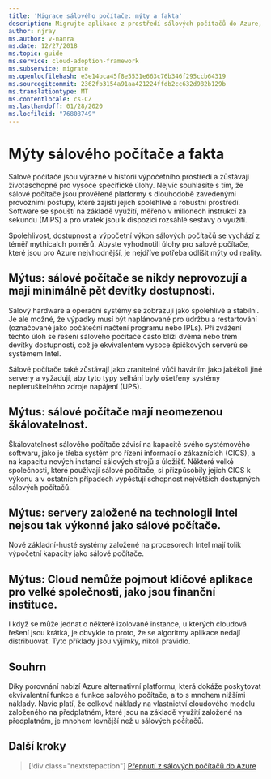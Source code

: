 ```yaml
---
title: 'Migrace sálového počítače: mýty a fakta'
description: Migrujte aplikace z prostředí sálových počítačů do Azure, osvědčené, vysoce dostupné a škálovatelné infrastruktury pro systémy, které aktuálně běží na mainframech.
author: njray
ms.author: v-nanra
ms.date: 12/27/2018
ms.topic: guide
ms.service: cloud-adoption-framework
ms.subservice: migrate
ms.openlocfilehash: e3e14bca45f8e5531e663c76b346f295ccb64319
ms.sourcegitcommit: 2362fb3154a91aa421224ffdb2cc632d982b129b
ms.translationtype: MT
ms.contentlocale: cs-CZ
ms.lasthandoff: 01/28/2020
ms.locfileid: "76808749"
---
```

# <a name="mainframe-myths-and-facts"></a>Mýty sálového počítače a fakta

Sálové počítače jsou výrazně v historii výpočetního prostředí a zůstávají životaschopné pro vysoce specifické úlohy. Nejvíc souhlasíte s tím, že sálové počítače jsou prověřené platformy s dlouhodobě zavedenými provozními postupy, které zajistí jejich spolehlivé a robustní prostředí. Software se spouští na základě využití, měřeno v milionech instrukcí za sekundu (MIPS) a pro vratek jsou k dispozici rozsáhlé sestavy o využití.

Spolehlivost, dostupnost a výpočetní výkon sálových počítačů se vychází z téměř mythicalch poměrů. Abyste vyhodnotili úlohy pro sálové počítače, které jsou pro Azure nejvhodnější, je nejdříve potřeba odlišit mýty od reality.

## <a name="myth-mainframes-never-go-down-and-have-a-minimum-of-five-9s-of-availability"></a>Mýtus: sálové počítače se nikdy neprovozují a mají minimálně pět devítky dostupnosti.

Sálový hardware a operační systémy se zobrazují jako spolehlivé a stabilní. Je ale možné, že výpadky musí být naplánované pro údržbu a restartování (označované jako počáteční načtení programu nebo IPLs). Při zvážení těchto úloh se řešení sálového počítače často blíží dvěma nebo třem devítky dostupnosti, což je ekvivalentem vysoce špičkových serverů se systémem Intel.

Sálové počítače také zůstávají jako zranitelné vůči haváriím jako jakékoli jiné servery a vyžadují, aby tyto typy selhání byly ošetřeny systémy nepřerušitelného zdroje napájení (UPS).

## <a name="myth-mainframes-have-limitless-scalability"></a>Mýtus: sálové počítače mají neomezenou škálovatelnost.

Škálovatelnost sálového počítače závisí na kapacitě svého systémového softwaru, jako je třeba systém pro řízení informací o zákaznících (CICS), a na kapacitu nových instancí sálových strojů a úložišť. Některé velké společnosti, které používají sálové počítače, si přizpůsobily jejich CICS k výkonu a v ostatních případech vypěstují schopnost největších dostupných sálových počítačů.

## <a name="myth-intel-based-servers-are-not-as-powerful-as-mainframes"></a>Mýtus: servery založené na technologii Intel nejsou tak výkonné jako sálové počítače.

Nové základní-husté systémy založené na procesorech Intel mají tolik výpočetní kapacity jako sálové počítače.

## <a name="myth-the-cloud-cant-accommodate-mission-critical-applications-for-large-companies-such-as-financial-institutions"></a>Mýtus: Cloud nemůže pojmout klíčové aplikace pro velké společnosti, jako jsou finanční instituce.

I když se může jednat o některé izolované instance, u kterých cloudová řešení jsou krátká, je obvykle to proto, že se algoritmy aplikace nedají distribuovat. Tyto příklady jsou výjimky, nikoli pravidlo.

## <a name="summary"></a>Souhrn

Díky porovnání nabízí Azure alternativní platformu, která dokáže poskytovat ekvivalentní funkce a funkce sálového počítače, a to s mnohem nižšími náklady. Navíc platí, že celkové náklady na vlastnictví cloudového modelu založeného na předplatném, které jsou na základě využití založené na předplatném, je mnohem levnější než u sálových počítačů.

## <a name="next-steps"></a>Další kroky

> [!div class="nextstepaction"]
> [Přepnutí z sálových počítačů do Azure](./migration-strategies.md)
